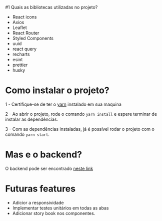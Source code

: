 #1 Quais as bibliotecas utilizadas no projeto?

- React icons
- Axios
- Leaflet
- React Router
- Styled Components
- uuid
- react query
- recharts
- esint
- prettier
- husky

# Como instalar o projeto?

1 - Certifique-se de ter o [yarn](https://yarnpkg.com/) instalado em sua maquina

2 - Ao abrir o projeto, rode o comando `yarn install` e espere terminar de instalar as dependências.

3 - Com as dependências instaladas, já é possível rodar o projeto com o comando `yarn start`.

# Mas e o backend?

O backend pode ser encontrado [neste link](https://github.com/alanfranciscos/Desafio-X-Api)

# Futuras features

- Adicior a responsividade
- Implementar testes unitários em todas as abas
- Adicionar story book nos componentes.
